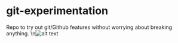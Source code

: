 # git-experimentation
Repo to try out git/Github features without worrying about breaking anything.
\n![alt text](https://travis-ci.com/vladodio/git-experimentation.svg?branch=main)
